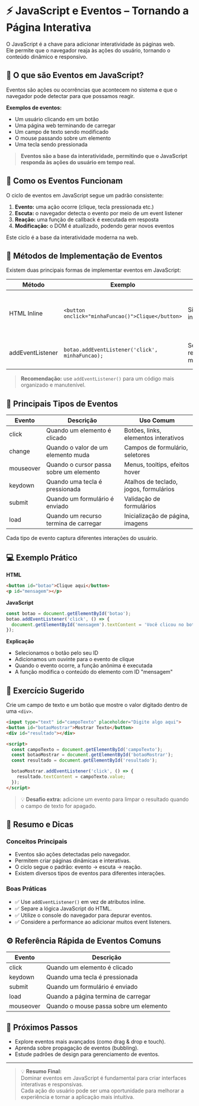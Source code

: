 # ⚡ JavaScript e Eventos – Tornando a Página Interativa

O JavaScript é a chave para adicionar interatividade às páginas web.  
Ele permite que o navegador reaja às ações do usuário, tornando o conteúdo dinâmico e responsivo.

## 🧠 O que são Eventos em JavaScript?

Eventos são ações ou ocorrências que acontecem no sistema e que o navegador pode detectar para que possamos reagir.

**Exemplos de eventos:**
- Um usuário clicando em um botão
- Uma página web terminando de carregar
- Um campo de texto sendo modificado
- O mouse passando sobre um elemento
- Uma tecla sendo pressionada

> **Eventos são a base da interatividade, permitindo que o JavaScript responda às ações do usuário em tempo real.**

## 🔄 Como os Eventos Funcionam

O ciclo de eventos em JavaScript segue um padrão consistente:

1. **Evento:** uma ação ocorre (clique, tecla pressionada etc.)
2. **Escuta:** o navegador detecta o evento por meio de um event listener
3. **Reação:** uma função de callback é executada em resposta
4. **Modificação:** o DOM é atualizado, podendo gerar novos eventos

Este ciclo é a base da interatividade moderna na web.

## 🧩 Métodos de Implementação de Eventos

Existem duas principais formas de implementar eventos em JavaScript:

| Método            | Exemplo                                      | Vantagens                              | Limitações                                  |
|-------------------|----------------------------------------------|----------------------------------------|---------------------------------------------|
| HTML Inline       | `<button onclick="minhaFuncao()">Clique</button>` | Simples para iniciantes                | Mistura HTML e JS, apenas um evento por elemento |
| addEventListener  | `botao.addEventListener('click', minhaFuncao);` | Separação de responsabilidades, múltiplos listeners | Requer um pouco mais de código              |

> **Recomendação:** use `addEventListener()` para um código mais organizado e manutenível.

## 🧱 Principais Tipos de Eventos

| Evento     | Descrição                              | Uso Comum                        |
|------------|----------------------------------------|----------------------------------|
| click      | Quando um elemento é clicado           | Botões, links, elementos interativos |
| change     | Quando o valor de um elemento muda     | Campos de formulário, seletores  |
| mouseover  | Quando o cursor passa sobre um elemento| Menus, tooltips, efeitos hover   |
| keydown    | Quando uma tecla é pressionada         | Atalhos de teclado, jogos, formulários |
| submit     | Quando um formulário é enviado         | Validação de formulários         |
| load       | Quando um recurso termina de carregar  | Inicialização de página, imagens |

Cada tipo de evento captura diferentes interações do usuário.

## 💻 Exemplo Prático

**HTML**
```html
<button id="botao">Clique aqui</button>
<p id="mensagem"></p>
```

**JavaScript**
```javascript
const botao = document.getElementById('botao');
botao.addEventListener('click', () => {
  document.getElementById('mensagem').textContent = 'Você clicou no botão!';
});
```

**Explicação**
- Selecionamos o botão pelo seu ID
- Adicionamos um ouvinte para o evento de clique
- Quando o evento ocorre, a função anônima é executada
- A função modifica o conteúdo do elemento com ID "mensagem"

## 🧠 Exercício Sugerido

Crie um campo de texto e um botão que mostre o valor digitado dentro de uma `<div>`.

```html
<input type="text" id="campoTexto" placeholder="Digite algo aqui">
<button id="botaoMostrar">Mostrar Texto</button>
<div id="resultado"></div>

<script>
  const campoTexto = document.getElementById('campoTexto');
  const botaoMostrar = document.getElementById('botaoMostrar');
  const resultado = document.getElementById('resultado');

  botaoMostrar.addEventListener('click', () => {
    resultado.textContent = campoTexto.value;
  });
</script>
```

> 💡 **Desafio extra:** adicione um evento para limpar o resultado quando o campo de texto for apagado.

## 🧾 Resumo e Dicas

### Conceitos Principais
- Eventos são ações detectadas pelo navegador.
- Permitem criar páginas dinâmicas e interativas.
- O ciclo segue o padrão: evento → escuta → reação.
- Existem diversos tipos de eventos para diferentes interações.

### Boas Práticas
- ✅ Use `addEventListener()` em vez de atributos inline.
- ✅ Separe a lógica JavaScript do HTML.
- ✅ Utilize o console do navegador para depurar eventos.
- ✅ Considere a performance ao adicionar muitos event listeners.

## ⚙️ Referência Rápida de Eventos Comuns

| Evento    | Descrição                                 |
|-----------|-------------------------------------------|
| click     | Quando um elemento é clicado              |
| keydown   | Quando uma tecla é pressionada            |
| submit    | Quando um formulário é enviado            |
| load      | Quando a página termina de carregar       |
| mouseover | Quando o mouse passa sobre um elemento    |

## 🚀 Próximos Passos

- Explore eventos mais avançados (como drag & drop e touch).
- Aprenda sobre propagação de eventos (bubbling).
- Estude padrões de design para gerenciamento de eventos.

---

> 💡 **Resumo Final:**  
Dominar eventos em JavaScript é fundamental para criar interfaces interativas e responsivas.  
Cada ação do usuário pode ser uma oportunidade para melhorar a experiência e tornar a aplicação mais intuitiva.
